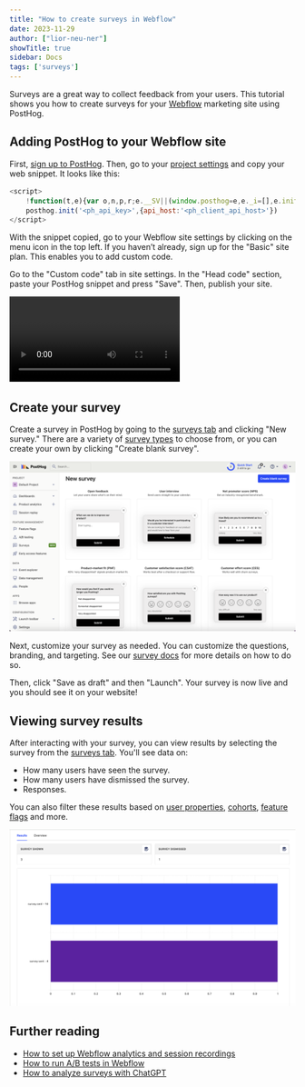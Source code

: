 ```yaml
---
title: "How to create surveys in Webflow"
date: 2023-11-29
author: ["lior-neu-ner"]
showTitle: true
sidebar: Docs
tags: ['surveys']
---
```


Surveys are a great way to collect feedback from your users. This tutorial shows you how to create surveys for your [Webflow](https://webflow.com/) marketing site using PostHog.

## Adding PostHog to your Webflow site

First, [sign up to PostHog](https://app.posthog.com/signup). Then, go to your [project settings](https://app.posthog.com/settings/project) and copy your web snippet. It looks like this:

```js
<script>
    !function(t,e){var o,n,p,r;e.__SV||(window.posthog=e,e._i=[],e.init=function(i,s,a){function g(t,e){var o=e.split(".");2==o.length&&(t=t[o[0]],e=o[1]),t[e]=function(){t.push([e].concat(Array.prototype.slice.call(arguments,0)))}}(p=t.createElement("script")).type="text/javascript",p.async=!0,p.src=s.api_host+"/static/array.js",(r=t.getElementsByTagName("script")[0]).parentNode.insertBefore(p,r);var u=e;for(void 0!==a?u=e[a]=[]:a="posthog",u.people=u.people||[],u.toString=function(t){var e="posthog";return"posthog"!==a&&(e+="."+a),t||(e+=" (stub)"),e},u.people.toString=function(){return u.toString(1)+".people (stub)"},o="capture identify alias people.set people.set_once set_config register register_once unregister opt_out_capturing has_opted_out_capturing opt_in_capturing reset isFeatureEnabled onFeatureFlags getFeatureFlag getFeatureFlagPayload reloadFeatureFlags group updateEarlyAccessFeatureEnrollment getEarlyAccessFeatures getActiveMatchingSurveys getSurveys onSessionId".split(" "),n=0;n<o.length;n++)g(u,o[n]);e._i.push([i,s,a])},e.__SV=1)}(document,window.posthog||[]);
    posthog.init('<ph_api_key>',{api_host:'<ph_client_api_host>'})
</script>
```

With the snippet copied, go to your Webflow site settings by clicking on the menu icon in the top left. If you haven’t already, sign up for the "Basic" site plan. This enables you to add custom code.

Go to the "Custom code" tab in site settings. In the "Head code" section, paste your PostHog snippet and press "Save". Then, publish your site.

![How to add PostHog to Webflow](../images/tutorials/webflow-surveys/add-posthog-to-webflow.mp4)

## Create your survey

Create a survey in PostHog by going to the [surveys tab](https://app.posthog.com/surveys) and clicking "New survey." There are a variety of [survey types](/docs/surveys/creating-surveys#question-type) to choose from, or you can create your own by clicking "Create blank survey".

![PostHog survey templates](../images/tutorials/webflow-surveys/survey-templates.png)

Next, customize your survey as needed. You can customize the questions, branding, and targeting. See our [survey docs](/docs/surveys/creating-surveys) for more details on how to do so.

Then, click "Save as draft" and then "Launch". Your survey is now live and you should see it on your website! 

## Viewing survey results

After interacting with your survey, you can view results by selecting the survey from the [surveys tab](https://app.posthog.com/surveys). You'll see data on:

- How many users have seen the survey.
- How many users have dismissed the survey.
- Responses.

You can also filter these results based on [user properties](/docs/product-analytics/user-properties), [cohorts](/docs/data/cohorts), [feature flags](/docs/feature-flags/creating-feature-flags) and more.

![Survey results](../images/tutorials/webflow-surveys/survey-results.png)

## Further reading

- [How to set up Webflow analytics and session recordings](/tutorials/webflow)
- [How to run A/B tests in Webflow](/tutorials/webflow-ab-tests)
- [How to analyze surveys with ChatGPT](/tutorials/analyze-surveys-with-chatgpt)